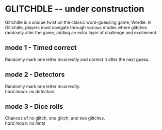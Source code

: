 # GLITCHDLE -- under construction

Glitchdle is a unique twist on the classic word-guessing game, Wordle. In Glitchdle, players must navigate through various modes where glitches randomly alter the game, adding an extra layer of challenge and excitement.    

## mode 1 - Timed correct   
Randomly mark one letter incorrectly and correct it after the next guess.  

## mode 2 - Detectors     
Randomly mark one letter incorrectly.    
*hard mode: no detectors*   

## mode 3 - Dice rolls    
Chances of no glitch, one glitch, and two glitches.    
*hard mode: no hints*   